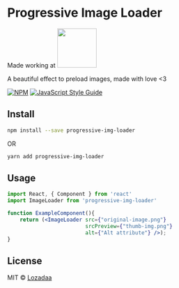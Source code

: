 # Progressive Image Loader
Made working at <img src="https://nalarocks.com/assets/images/logo-nala@2x-min.png" style="width: 90px"/>

A beautiful effect to preload images, made with love &lt;3

[![NPM](https://img.shields.io/npm/v/progressive-img-loader.svg)](https://www.npmjs.com/package/progressive-img-loader) [![JavaScript Style Guide](https://img.shields.io/badge/code_style-standard-brightgreen.svg)](https://standardjs.com)

## Install

```bash
npm install --save progressive-img-loader
```
OR
```bash
yarn add progressive-img-loader
```

## Usage

```jsx
import React, { Component } from 'react'
import ImageLoader from 'progressive-img-loader'

function ExampleComponent(){
    return (<ImageLoader src={"original-image.png"}
                         srcPreview={"thumb-img.png"}
                         alt={"Alt attribute"} />);
}
```

## License

MIT © [Lozadaa](https://github.com/Lozadaa)
